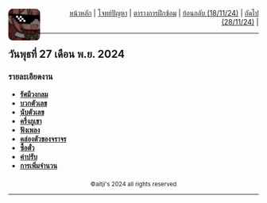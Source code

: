 <div align="right">
    <img src="https://raw.githubusercontent.com/aitji/practice/refs/heads/main/img/aitji-round.png" alt="aitji" align="left" width="64" height="auto">
    <p>
    <a href="../README.md">หน้าหลัก</a> | 
    <a href="#โจทย์ปัญหา">โจทย์ปัญหา</a> | 
    <a href="../#ตารางการฝึกซ้อม">ตารางการฝึกซ้อม</a> |
    <a href="../18-11-24/README.md">ย้อนกลับ (18/11/24)</a> |
    <a href="../28-11-24/README.md">ถัดไป (28/11/24)</a> |
    </p>
</div>

<hr>

## วันพุธที่ 27 เดือน พ.ย. 2024

### รายละเอียดงาน
- **[รัศมีวงกลม](./task/circle.js)**
- **[บวกตัวเลข](./task/count.js)**
- **[นับตัวเลข](./task/five.js)**
- **[ครึ่งภูเขา](./task/flip.js)**
- **[ฟังเพลง](./task/listen.js)**
- **[คล่องตัวของจราจร](./task/status.js)**
- **[ซื้อตั๋ว](./task/ticket.js)**
- **[ค่าปรับ](./task/velocity.js)**
- **[การเพิ่มจำนวน](./task/while.js)**


<div align="center"><sub>©aitji's 2024 all rights reserved</sub></div>
<hr>